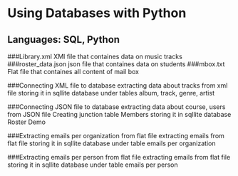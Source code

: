 # Using Databases with Python


## Languages: SQL, Python

###Library.xml
  XMl file that containes data on music tracks
###roster_data.json
  json file that containes data on students
###mbox.txt
        Flat file that containes all content of mail box  
        
###Connecting XML file to database
        extracting data about tracks from xml file
        storing it in sqllite database under tables album, track, genre, artist

###Connecting JSON file to database
        extracting data about course, users from JSON file
        Creating junction table Members
        storing it in sqllite database Roster Demo

###Extracting emails per organization from flat file
        extracting emails from flat file
        storing it in sqllite database under table emails per organization
        
###Extracting emails per person from flat file
        extracting emails from flat file
        storing it in sqllite database under table emails per person
